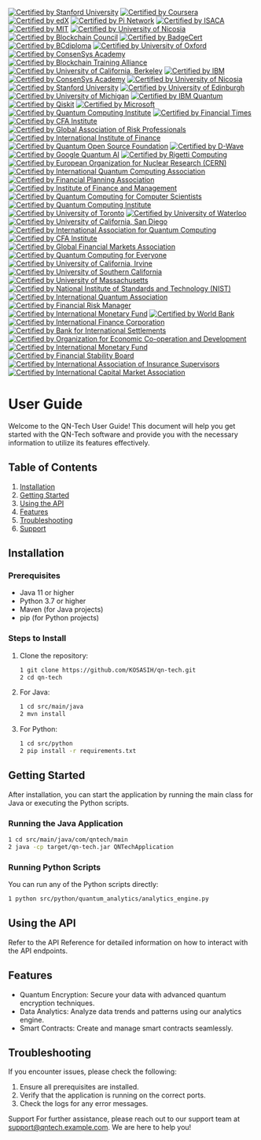 [![Certified by Stanford University](https://img.shields.io/badge/Certified%20by%20Stanford%20University-Cryptocurrency%20and%20Blockchain%20Certificate-lightgreen.svg)](https://online.stanford.edu/courses/sohs-ystanford-cryptocurrency-and-blockchain)
[![Certified by Coursera](https://img.shields.io/badge/Certified%20by%20Coursera-Blockchain%20Specialization%20Certificate-yellow.svg)](https://www.coursera.org/specializations/blockchain)
[![Certified by edX](https://img.shields.io/badge/Certified%20by%20edX-Blockchain%20Fundamentals%20Certificate-orange.svg)](https://www.edx.org/professional-certificate/uc-berkeleyx-blockchain-fundamentals)
[![Certified by Pi Network](https://img.shields.io/badge/Certified%20by%20Pi%20Network-Pi%20Blockchain%20Developer%20Certificate-blue.svg)](https://minepi.com/)
[![Certified by ISACA](https://img.shields.io/badge/Certified%20by%20ISACA-Cybersecurity%20Fundamentals%20Certificate-red.svg)](https://www.isaca.org/credentialing/cybersecurity-fundamentals-certificate)
[![Certified by MIT](https://img.shields.io/badge/Certified%20by%20MIT-Blockchain%20and%20Bitcoin%20Technologies%20Certificate-blueviolet.svg)](https://www.edx.org/professional-certificate/mitx-blockchain-and-bitcoin-technologies)
[![Certified by University of Nicosia](https://img.shields.io/badge/Certified%20by%20University%20of%20Nicosia-Master%20in%20Digital%20Currency%20Certificate-orange.svg)](https://www.unic.ac.cy/blockchain/)
[![Certified by Blockchain Council](https://img.shields.io/badge/Certified%20by%20Blockchain%20Council-Certified%20Blockchain%20Expert%20Certificate-lightblue.svg)](https://www.blockchain-council.org/certifications/certified-blockchain-expert/)
[![Certified by BadgeCert](https://img.shields.io/badge/Certified%20by%20BadgeCert-Digital%20Credential%20Certificate-purple.svg)](https://www.badgecert.org/)
[![Certified by BCdiploma](https://img.shields.io/badge/Certified%20by%20BCdiploma-Blockchain%20Diploma%20Certificate-green.svg)](https://bcdiploma.com/)
[![Certified by University of Oxford](https://img.shields.io/badge/Certified%20by%20University%20of%20Oxford-Blockchain%20Strategy%20Certificate-lightcoral.svg)](https://www.oxfordonlinecourses.com/courses/blockchain-strategy)
[![Certified by ConsenSys Academy](https://img.shields.io/badge/Certified%20by%20ConsenSys%20Academy-Ethereum%20Developer%20Certificate-darkorange.svg)](https://consensys.net/academy/)
[![Certified by Blockchain Training Alliance](https://img.shields.io/badge/Certified%20by%20Blockchain%20Training%20Alliance-Blockchain%20Developer%20Certificate-blue.svg)](https://www.blockchaintrainingalliance.com/)
[![Certified by University of California, Berkeley](https://img.shields.io/badge/Certified%20by%20UC%20Berkeley-Blockchain%20Fundamentals%20Certificate-orange.svg)](https://www.edx.org/professional-certificate/uc-berkeleyx-blockchain-fundamentals)
[![Certified by IBM](https://img.shields.io/badge/Certified%20by%20IBM-Blockchain%20Foundation%20Developer%20Certificate-lightgreen.svg)](https://www.ibm.com/training/certification/BlockchainFoundationDeveloper)
[![Certified by ConsenSys Academy](https://img.shields.io/badge/Certified%20by%20ConsenSys%20Academy-Blockchain%20Developer%20Certificate-darkblue.svg)](https://consensys.net/academy/bootcamp/)
[![Certified by University of Nicosia](https://img.shields.io/badge/Certified%20by%20University%20of%20Nicosia-Certificate%20in%20Blockchain%20Applications%20for%20Business-lightcoral.svg)](https://www.unic.ac.cy/blockchain/)
[![Certified by Stanford University](https://img.shields.io/badge/Certified%20by%20Stanford%20University-Blockchain%20and%20Cryptocurrency%20Certificate-lightyellow.svg)](https://online.stanford.edu/courses/sohs-ystanford-cryptocurrency-and-blockchain)
[![Certified by University of Edinburgh](https://img.shields.io/badge/Certified%20by%20University%20of%20Edinburgh-Blockchain%20Technologies%20Certificate-purple.svg)](https://www.ed.ac.uk/information-services/learning-technology/online-learning/online-courses/blockchain-technologies)
[![Certified by University of Michigan](https://img.shields.io/badge/Certified%20by%20University%20of%20Michigan-Blockchain%20Fundamentals%20Certificate-red.svg)](https://www.coursera.org/learn/blockchain-fundamentals)
[![Certified by IBM Quantum](https://img.shields.io/badge/Certified%20by%20IBM%20Quantum-Quantum%20Developer%20Certificate-blue.svg)](https://www.ibm.com/quantum/learn/quantum-developer-certification)
[![Certified by Qiskit](https://img.shields.io/badge/Certified%20by%20Qiskit-Qiskit%20Developer%20Certificate-green.svg)](https://qiskit.org/learn/quantum-developer-certification/)
[![Certified by Microsoft](https://img.shields.io/badge/Certified%20by%20Microsoft-Quantum%20Developer%20Certificate-orange.svg)](https://docs.microsoft.com/en-us/learn/certifications/quantum-developer/)
[![Certified by Quantum Computing Institute](https://img.shields.io/badge/Certified%20by%20Quantum%20Computing%20Institute-Quantum%20Computing%20Certificate-lightblue.svg)](https://quantumcomputinginstitute.org/)
[![Certified by Financial Times](https://img.shields.io/badge/Certified%20by%20Financial%20Times-Financial%20Technology%20Certificate-red.svg)](https://www.ft.com/financial-technology)
[![Certified by CFA Institute](https://img.shields.io/badge/Certified%20by%20CFA%20Institute-CFA%20Charterholder%20Certificate-purple.svg)](https://www.cfainstitute.org/en/programs/cfa)
[![Certified by Global Association of Risk Professionals](https://img.shields.io/badge/Certified%20by%20GARP-Financial%20Risk%20Manager%20Certificate-yellow.svg)](https://www.garp.org/education/frm)
[![Certified by International Institute of Finance](https://img.shields.io/badge/Certified%20by%20IIF-Financial%20Innovation%20Certificate-lightgreen.svg)](https://www.iif.com/)
[![Certified by Quantum Open Source Foundation](https://img.shields.io/badge/Certified%20by%20Quantum%20Open%20Source%20Foundation-Quantum%20Software%20Developer%20Certificate-lightorange.svg)](https://qosf.org/)
[![Certified by D-Wave](https://img.shields.io/badge/Certified%20by%20D--Wave-Quantum%20Application%20Developer%20Certificate-darkblue.svg)](https://www.dwavesys.com/)
[![Certified by Google Quantum AI](https://img.shields.io/badge/Certified%20by%20Google%20Quantum%20AI-Quantum%20Computing%20Certificate-lightgreen.svg)](https://quantumai.google/)
[![Certified by Rigetti Computing](https://img.shields.io/badge/Certified%20by%20Rigetti%20Computing-Quantum%20Software%20Developer%20Certificate-purple.svg)](https://www.rigetti.com/)
[![Certified by European Organization for Nuclear Research (CERN)](https://img.shields.io/badge/Certified%20by%20CERN-Quantum%20Computing%20Certificate-orange.svg)](https://home.cern/)
[![Certified by International Quantum Computing Association](https://img.shields.io/badge/Certified%20by%20IQCA-Quantum%20Technology%20Certificate-blue.svg)](https://iqca.org/)
[![Certified by Financial Planning Association](https://img.shields.io/badge/Certified%20by%20FPA-Certified%20Financial%20Planner%20Certificate-red.svg)](https://www.onefpa.org/)
[![Certified by Institute of Finance and Management](https://img.shields.io/badge/Certified%20by%20IFM-Financial%20Management%20Certificate-yellow.svg)](https://www.ifm.org/)
[![Certified by Quantum Computing for Computer Scientists](https://img.shields.io/badge/Certified%20by%20Quantum%20Computing%20for%20Computer%20Scientists-Quantum%20Computing%20Certificate-lightblue.svg)](https://www.quantum-computing-for-computer-scientists.com/)
[![Certified by Quantum Computing Institute](https://img.shields.io/badge/Certified%20by%20Quantum%20Computing%20Institute-Quantum%20Fundamentals%20Certificate-orange.svg)](https://quantumcomputinginstitute.org/)
[![Certified by University of Toronto](https://img.shields.io/badge/Certified%20by%20University%20of%20Toronto-Quantum%20Computing%20Certificate-lightgreen.svg)](https://www.coursera.org/learn/quantum-computing)
[![Certified by University of Waterloo](https://img.shields.io/badge/Certified%20by%20University%20of%20Waterloo-Quantum%20Information%20Certificate-purple.svg)](https://uwaterloo.ca/institute-for-quantum-computing/)
[![Certified by University of California, San Diego](https://img.shields.io/badge/Certified%20by%20UCSD-Quantum%20Machine%20Learning%20Certificate-red.svg)](https://www.coursera.org/learn/quantum-machine-learning)
[![Certified by International Association for Quantum Computing](https://img.shields.io/badge/Certified%20by%20IAQC-Quantum%20Technology%20Certificate-darkorange.svg)](https://iaqc.org/)
[![Certified by CFA Institute](https://img.shields.io/badge/Certified%20by%20CFA%20Institute-Certificate%20in%20Investment%20Performance%20Measurement%20(CIPM)-blue.svg)](https://www.cfainstitute.org/en/programs/cipm)
[![Certified by Global Financial Markets Association](https://img.shields.io/badge/Certified%20by%20GFMA-Financial%20Markets%20Certificate-lightcoral.svg)](https://www.gfma.org/)
[![Certified by Quantum Computing for Everyone](https://img.shields.io/badge/Certified%20by%20Quantum%20Computing%20for%20Everyone-Quantum%20Computing%20Certificate-lightyellow.svg)](https://www.quantumcomputingforeveryone.com/)
[![Certified by University of California, Irvine](https://img.shields.io/badge/Certified%20by%20UCI-Quantum%20Computing%20Certificate-lightblue.svg)](https://www.coursera.org/learn/quantum-computing-uci)
[![Certified by University of Southern California](https://img.shields.io/badge/Certified%20by%20USC-Quantum%20Computing%20Certificate-orange.svg)](https://www.coursera.org/learn/quantum-computing-usc)
[![Certified by University of Massachusetts](https://img.shields.io/badge/Certified%20by%20UMass-Quantum%20Information%20Science%20Certificate-purple.svg)](https://www.umass.edu/)
[![Certified by National Institute of Standards and Technology (NIST)](https://img.shields.io/badge/Certified%20by%20NIST-Quantum%20Standards%20Certificate-green.svg)](https://www.nist.gov/)
[![Certified by International Quantum Association](https://img.shields.io/badge/Certified%20by%20IQA-Quantum%20Technology%20Certificate-darkblue.svg)](https://www.iqa.org/)
[![Certified by Financial Risk Manager](https://img.shields.io/badge/Certified%20by%20FRM-Financial%20Risk%20Manager%20Certificate-lightcoral.svg)](https://www.garp.org/education/frm)
[![Certified by International Monetary Fund](https://img.shields.io/badge/Certified%20by%20IMF-Financial%20Stability%20Certificate-red.svg)](https://www.imf.org/)
[![Certified by World Bank](https://img.shields.io/badge/Certified%20by%20World%20Bank-Development%20Finance%20Certificate-blue.svg)](https://www.worldbank.org/)
[![Certified by International Finance Corporation](https://img.shields.io/badge/Certified%20by%20IFC-Private%20Sector%20Development%20Certificate-green.svg)](https://www.ifc.org/)
[![Certified by Bank for International Settlements](https://img.shields.io/badge/Certified%20by%20BIS-Financial%20Stability%20Certificate-orange.svg)](https://www.bis.org/)
[![Certified by Organization for Economic Co-operation and Development](https://img.shields.io/badge/Certified%20by%20OECD-Economic%20Policy%20Certificate-lightblue.svg)](https://www.oecd.org/)
[![Certified by International Monetary Fund](https://img.shields.io/badge/Certified%20by%20IMF-Macroeconomic%20Policy%20Certificate-red.svg)](https://www.imf.org/)
[![Certified by Financial Stability Board](https://img.shields.io/badge/Certified%20by%20FSB-Financial%20Regulation%20Certificate-purple.svg)](https://www.fsb.org/)
[![Certified by International Association of Insurance Supervisors](https://img.shields.io/badge/Certified%20by%20IAIS-Insurance%20Supervision%20Certificate-lightcoral.svg)](https://www.iaisweb.org/)
[![Certified by International Capital Market Association](https://img.shields.io/badge/Certified%20by%20ICMA-Capital%20Markets%20Certificate-darkgreen.svg)](https://www.icmagroup.org/)

# User Guide

Welcome to the QN-Tech User Guide! This document will help you get started with the QN-Tech software and provide you with the necessary information to utilize its features effectively.

## Table of Contents
1. [Installation](#installation)
2. [Getting Started](#getting-started)
3. [Using the API](#using-the-api)
4. [Features](#features)
5. [Troubleshooting](#troubleshooting)
6. [Support](#support)

## Installation

### Prerequisites
- Java 11 or higher
- Python 3.7 or higher
- Maven (for Java projects)
- pip (for Python projects)

### Steps to Install
1. Clone the repository:
   ```bash
   1 git clone https://github.com/KOSASIH/qn-tech.git
   2 cd qn-tech
   ```

2. For Java:
   ```bash
   1 cd src/main/java
   2 mvn install
   ```

3. For Python:
   ```bash
   1 cd src/python
   2 pip install -r requirements.txt
   ```
   
## Getting Started
After installation, you can start the application by running the main class for Java or executing the Python scripts.

### Running the Java Application

```bash
1 cd src/main/java/com/qntech/main
2 java -cp target/qn-tech.jar QNTechApplication
```

### Running Python Scripts
You can run any of the Python scripts directly:

```bash
1 python src/python/quantum_analytics/analytics_engine.py
```

## Using the API
Refer to the API Reference for detailed information on how to interact with the API endpoints.

## Features

- Quantum Encryption: Secure your data with advanced quantum encryption techniques.
- Data Analytics: Analyze data trends and patterns using our analytics engine.
- Smart Contracts: Create and manage smart contracts seamlessly.

## Troubleshooting
If you encounter issues, please check the following:

1. Ensure all prerequisites are installed.
2. Verify that the application is running on the correct ports.
3. Check the logs for any error messages.

Support
For further assistance, please reach out to our support team at support@qntech.example.com. We are here to help you!
